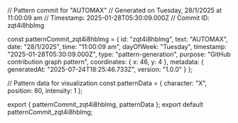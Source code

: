 // Pattern commit for "AUTOMAX"
// Generated on Tuesday, 28/1/2025 at 11:00:09 am
// Timestamp: 2025-01-28T05:30:09.000Z
// Commit ID: zqt4i8hblmg

const patternCommit_zqt4i8hblmg = {
  id: "zqt4i8hblmg",
  text: "AUTOMAX",
  date: "28/1/2025",
  time: "11:00:09 am",
  dayOfWeek: "Tuesday",
  timestamp: "2025-01-28T05:30:09.000Z",
  type: "pattern-generation",
  purpose: "GitHub contribution graph pattern",
  coordinates: {
    x: 46,
    y: 4
  },
  metadata: {
    generatedAt: "2025-07-24T18:25:46.733Z",
    version: "1.0.0"
  }
};

// Pattern data for visualization
const patternData = {
  character: "X",
  position: 80,
  intensity: 1
};

export { patternCommit_zqt4i8hblmg, patternData };
export default patternCommit_zqt4i8hblmg;

